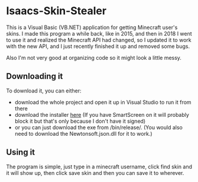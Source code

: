 # Isaacs-Skin-Stealer
This is a Visual Basic (VB.NET) application for getting Minecraft user's skins. I made this program a while back, like in 2015, and then in 2018 I went to use it and realized the Minecraft API had changed, so I updated it to work with the new API, and I just recently finished it up and removed some bugs.  

Also I'm not very good at organizing code so it might look a little messy.

## Downloading it 
To download it, you can either: 
- download the whole project and open it up in Visual Studio to run it from there 
- download the installer [here](https://github.com/Isaac100/Isaacs-Skin-Stealer/raw/master/Installer/IsaacsSkinStealer.exe) (If you have SmartScreen on it will probably block it but that's only because I don't have it signed) 
- or you can just download the exe from /bin/release/. (You would also need to download the Newtonsoft.json.dll for it to work.)

## Using it 
The program is simple, just type in a minecraft username, click find skin and it will show up, then click save skin and then you can save it to wherever.
